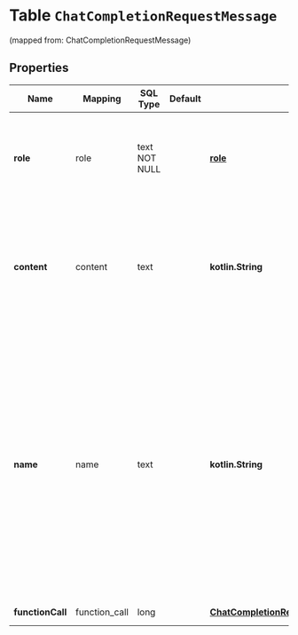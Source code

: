 
# Table `ChatCompletionRequestMessage`
(mapped from: ChatCompletionRequestMessage)

## Properties
Name | Mapping | SQL Type | Default | Type | Description | Notes
---- | ------- | -------- | ------- | ---- | ----------- | -----
**role** | role | text NOT NULL |  | [**role**](#Role) | The role of the messages author. One of &#x60;system&#x60;, &#x60;user&#x60;, &#x60;assistant&#x60;, or &#x60;function&#x60;. | 
**content** | content | text |  | **kotlin.String** | The contents of the message. &#x60;content&#x60; is required for all messages except assistant messages with function calls. |  [optional]
**name** | name | text |  | **kotlin.String** | The name of the author of this message. &#x60;name&#x60; is required if role is &#x60;function&#x60;, and it should be the name of the function whose response is in the &#x60;content&#x60;. May contain a-z, A-Z, 0-9, and underscores, with a maximum length of 64 characters. |  [optional]
**functionCall** | function_call | long |  | [**ChatCompletionRequestMessageFunctionCall**](ChatCompletionRequestMessageFunctionCall.md) |  |  [optional] [foreignkey]







